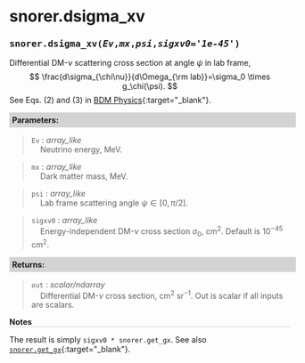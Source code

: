 <script>
window.MathJax = {
  tex: {
    tags: "ams"  // Auto-numbering, AMS based
  }
};
</script>
<style>
.mono {
    font-family: monospace;
}
</style>


# snorer.dsigma_xv


###  <span class="mono">snorer.dsigma_xv(*Ev*,*mx*,*psi*,*sigxv0='1e-45'*)</span>

Differential DM-$\nu$ scattering cross section at angle $\psi$ in lab frame,
$$
\frac{d\sigma_{\chi\nu}}{d\Omega_{\rm lab}}=\sigma_0 \times g_\chi(\psi).
$$
See Eqs. (2) and (3) in [BDM Physics](../../manual/overview.md#particle-kinematics){:target="_blank"}.

**<div style="background-color: lightgrey; padding: 5px; width: 100%;">Parameters:</div>**

> `Ev` : *array_like* <br>&nbsp;&nbsp;&nbsp;&nbsp;Neutrino energy, MeV.

> `mx` : *array_like* <br>&nbsp;&nbsp;&nbsp;&nbsp;Dark matter mass, MeV.

> `psi` : *array_like* <br>&nbsp;&nbsp;&nbsp;&nbsp;Lab frame scattering angle $\psi \in [0,\pi/2]$.

> `sigxv0` : *array_like* <br>&nbsp;&nbsp;&nbsp;&nbsp;Energy-independent DM-$\nu$ cross section $\sigma_0$, cm<sup>2</sup>. Default is $10^{-45}$ cm<sup>2</sup>.

**<div style="background-color: lightgrey; padding: 5px; width: 100%;">Returns:</div>**

> `out` : *scalar/ndarray* <br>&nbsp;&nbsp;&nbsp;&nbsp;Differential DM-$\nu$ cross section, cm<sup>2</sup> sr<sup>−1</sup>. Out is scalar if all inputs are scalars.


**<div style="border-bottom: 1px solid lightgray; width: 100%;">Notes</div>**

The result is simply `sigxv0 * snorer.get_gx`. See also [`snorer.get_gx`](../kinematics/get_gx.md){:target="_blank"}.
